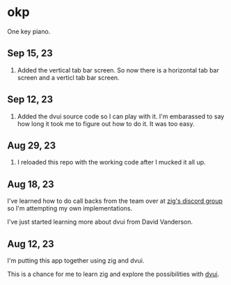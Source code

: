 # okp

One key piano.

## Sep 15, 23

1. Added the vertical tab bar screen. So now there is a horizontal tab bar screen and a verticl tab bar screen.

## Sep 12, 23

1. Added the dvui source code so I can play with it. I'm embarassed to say how long it took me to figure out how to do it. It was too easy.

## Aug 29, 23

1. I reloaded this repo with the working code after I mucked it all up.

## Aug 18, 23

I've learned how to do call backs from the team over at [zig's discord group](https://discord.com/channels/605571803288698900/1019652020308824145/threads/1118834617240264704) so I'm attempting my own implementations.

I've just started learning more about dvui from David Vanderson.

## Aug 12, 23

I'm putting this app together using zig and dvui.

This is a chance for me to learn zig and explore the possibilities with [dvui](https://github.com/david-vanderson/dvui).